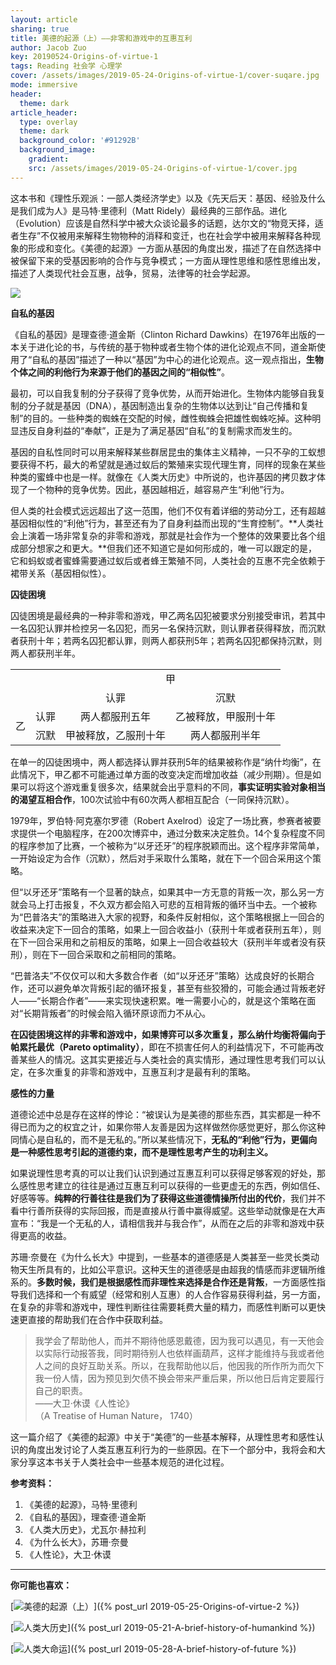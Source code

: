 ```yaml
---
layout: article
sharing: true
title: 美德的起源（上）——非零和游戏中的互惠互利
author: Jacob Zuo
key: 20190524-Origins-of-virtue-1
tags: Reading 社会学 心理学
cover: /assets/images/2019-05-24-Origins-of-virtue-1/cover-suqare.jpg
mode: immersive
header:
  theme: dark
article_header:
  type: overlay
  theme: dark
  background_color: '#91292B'
  background_image: 
    gradient: 
    src: /assets/images/2019-05-24-Origins-of-virtue-1/cover.jpg
---
```


这本书和《理性乐观派：一部人类经济学史》以及《先天后天：基因、经验及什么是我们成为人》是马特·里德利（Matt Ridely）最经典的三部作品。进化（Evolution）应该是自然科学中被大众谈论最多的话题，达尔文的“物竞天择，适者生存”不仅被用来解释生物物种的消释和变迁，也在社会学中被用来解释各种现象的形成和变化。《美德的起源》一方面从基因的角度出发，描述了在自然选择中被保留下来的受基因影响的合作与竞争模式；一方面从理性思维和感性思维出发，描述了人类现代社会互惠，战争，贸易，法律等的社会学起源。

![]({{site.url}}/assets/images/2019-05-24-Origins-of-virtue-1/cover-clear.jpg)

<!--more-->

**自私的基因**

《自私的基因》是理查德·道金斯（Clinton Richard Dawkins）在1976年出版的一本关于进化论的书，与传统的基于物种或者生物个体的进化论观点不同，道金斯使用了“自私的基因”描述了一种以“基因”为中心的进化论观点。这一观点指出，**生物个体之间的利他行为来源于他们的基因之间的“相似性”**。

最初，可以自我复制的分子获得了竞争优势，从而开始进化。生物体内能够自我复制的分子就是基因（DNA），基因制造出复杂的生物体以达到让“自己传播和复制”的目的。一些种类的蜘蛛在交配的时候，雌性蜘蛛会把雄性蜘蛛吃掉。这种明显违反自身利益的“奉献”，正是为了满足基因“自私”的复制需求而发生的。

基因的自私性同时可以用来解释某些群居昆虫的集体主义精神，一只不孕的工蚁想要获得不朽，最大的希望就是通过蚁后的繁殖来实现代理生育，同样的现象在某些种类的蜜蜂中也是一样。就像在《人类大历史》中所说的，也许基因的拷贝数才体现了一个物种的竞争优势。因此，基因越相近，越容易产生“利他”行为。

但人类的社会模式远远超出了这一范围，他们不仅有着详细的劳动分工，还有超越基因相似性的“利他”行为，甚至还有为了自身利益而出现的“生育控制”。**人类社会上演着一场非常复杂的非零和游戏，那就是社会作为一个整体的效果要比各个组成部分想家之和更大。**但我们还不知道它是如何形成的，唯一可以跟定的是，它和蚂蚁或者蜜蜂需要通过蚁后或者蜂王繁殖不同，人类社会的互惠不完全依赖于裙带关系（基因相似性）。

**囚徒困境**

囚徒困境是最经典的一种非零和游戏，甲乙两名囚犯被要求分别接受审讯，若其中一名囚犯认罪并检控另一名囚犯，而另一名保持沉默，则认罪者获得释放，而沉默者获刑十年；若两名囚犯都认罪，则两人都获刑5年；若两名囚犯都保持沉默，则两人都获刑半年。

<table style="text-align:center;">
  <tbody>
  <tr>
    <td colspan="2" rowspan="2"></td>
    <td colspan="2">甲</td>
  </tr>
  <tr>
    <td>认罪</td>
    <td>沉默</td>
  </tr>
  <tr>
    <td rowspan="2">乙</td>
    <td>认罪</td>
    <td>两人都服刑五年</td>
    <td>乙被释放，甲服刑十年</td>
  </tr>
  <tr>
    <td>沉默</td>
    <td>甲被释放，乙服刑十年</td>
    <td>两人都服刑半年</td>
  </tr>
  </tbody>
</table>

在单一的囚徒困境中，两人都选择认罪并获刑5年的结果被称作是“纳什均衡”，在此情况下，甲乙都不可能通过单方面的改变决定而增加收益（减少刑期）。但是如果可以将这个游戏重复很多次，结果就会出乎意料的不同，**事实证明实验对象相当的渴望互相合作**，100次试验中有60次两人都相互配合（一同保持沉默）。

1979年，罗伯特·阿克塞尔罗德（Robert Axelrod）设定了一场比赛，参赛者被要求提供一个电脑程序，在200次博弈中，通过分数来决定胜负。14个复杂程度不同的程序参加了比赛，一个被称为“以牙还牙”的程序脱颖而出。这个程序非常简单，一开始设定为合作（沉默），然后对手采取什么策略，就在下一个回合采用这个策略。

但“以牙还牙”策略有一个显著的缺点，如果其中一方无意的背叛一次，那么另一方就会马上打击报复，不久双方都会陷入可悲的互相背叛的循环当中去。一个被称为“巴普洛夫”的策略进入大家的视野，和条件反射相似，这个策略根据上一回合的收益来决定下一回合的策略，如果上一回合收益小（获刑十年或者获刑五年），则在下一回合采用和之前相反的策略，如果上一回合收益较大（获刑半年或者没有获刑），则在下一回合采取和之前相同的策略。

“巴普洛夫”不仅仅可以和大多数合作者（如“以牙还牙”策略）达成良好的长期合作，还可以避免单次背叛引起的循环报复，甚至有些狡猾的，可能会通过背叛老好人——“长期合作者”——来实现快速积累。唯一需要小心的，就是这个策略在面对“长期背叛者”的时候会陷入循环原谅而力不从心。

**在囚徒困境这样的非零和游戏中，如果博弈可以多次重复，那么纳什均衡将偏向于帕累托最优（Pareto optimality）**，即在不损害任何人的利益情况下，不可能再改善某些人的情况。这其实更接近与人类社会的真实情形，通过理性思考我们可以认定，在多次重复的非零和游戏中，互惠互利才是最有利的策略。

**感性的力量**

道德论述中总是存在这样的悖论：“被误认为是美德的那些东西，其实都是一种不得已而为之的权宜之计，如果你带人友善是因为这样做然你感觉更好，那么你这种同情心是自私的，而不是无私的。”所以某些情况下，**无私的“利他”行为，更偏向是一种感性思考引起的道德约束，而不是理性思考产生的功利主义。**

如果说理性思考真的可以让我们认识到通过互惠互利可以获得足够客观的好处，那么感性思考建立的往往是通过互惠互利可以获得的一些更虚无的东西，例如信任、好感等等。**纯粹的行善往往是我们为了获得这些道德情操所付出的代价**，我们并不看中行善所获得的实际回报，而是直接从行善中赢得威望。这些举动就像是在大声宣布：“我是一个无私的人，请相信我并与我合作”，从而在之后的非零和游戏中获得更高的收益。

苏珊·奈曼在《为什么长大》中提到，一些基本的道德感是人类甚至一些灵长类动物天生所具有的，比如公平意识。这种天生的道德感是由超我的情感而非逻辑所维系的。**多数时候，我们是根据感性而非理性来选择是合作还是背叛**，一方面感性指导我们选择和一个有威望（经常和别人互惠）的人合作容易获得利益，另一方面，在复杂的非零和游戏中，理性判断往往需要耗费大量的精力，而感性判断可以更快速更直接的帮助我们在合作中获取利益。

> 我学会了帮助他人，而并不期待他感恩戴德，因为我可以遇见，有一天他会以实际行动报答我，同时期待别人也依样画葫芦，这样才能维持与我或者他人之间的良好互助关系。所以，在我帮助他以后，他因我的所作所为而欠下我一份人情，因为预见到欠债不换会带来严重后果，所以他日后肯定要履行自己的职责。  
> ——大卫·休谟《人性论》  
> （A Treatise of Human Nature， 1740）

这一篇介绍了《美德的起源》中关于“美德”的一些基本解释，从理性思考和感性认识的角度出发讨论了人类互惠互利行为的一些原因。在下一个部分中，我将会和大家分享这本书关于人类社会中一些基本规范的进化过程。

**参考资料：**

1. 《美德的起源》，马特·里德利  
2. 《自私的基因》，理查德·道金斯  
3. 《人类大历史》，尤瓦尔·赫拉利  
4. 《为什么长大》，苏珊·奈曼  
5. 《人性论》，大卫·休谟

---
**你可能也喜欢：**

[![]({{site.url}}/assets/images/LinkImage/Origins-of-virtue-2.jpg "美德的起源（上）")]({% post_url 2019-05-25-Origins-of-virtue-2 %})

[![]({{site.url}}/assets/images/LinkImage/A-brief-history-of-humankind.jpg "人类大历史")]({% post_url 2019-05-21-A-brief-history-of-humankind %})

[![]({{site.url}}/assets/images/LinkImage/A-brief-history-of-future.jpg "人类大命运")]({% post_url 2019-05-28-A-brief-history-of-future %})

